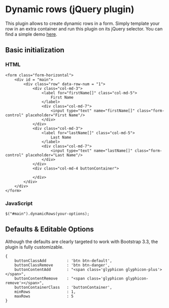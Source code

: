 # Dynamic rows (jQuery plugin)

This plugin allows to create dynamic rows in a form. 
Simply template your row in an extra container and run this plugin on its jQuery selector.
You can find a simple demo [here](http://demo.maiolo.net/dynamic-rows-plugin/).

## Basic initialization
### HTML
```
<form class="form-horizontal">
	<div id = "main">
		<div class="row" data-row-num = "1">
			<div class="col-md-3">
				<label for="firstName[]" class="col-md-5">
					First Name
				</label>
				<div class="col-md-7">
					<input type="text" name="firstName[]" class="form-control" placeholder="First Name"/>
				</div>
			</div>
			<div class="col-md-3">
				<label for="lastName[]" class="col-md-5">
					Last Name
				</label>
				<div class="col-md-7">
					<input type="text" name="lastName[]" class="form-control" placeholder="Last Name"/>
				</div>
			</div>
			<div class="col-md-4 buttonContainer">

			</div>
		</div>
	</div>
</form>
```
### JavaScript
```
$("#main").dynamicRows(your-options);
```

## Defaults & Editable Options

Although the defaults are clearly targeted to work with Bootstrap 3.3, the plugin is fully customizable.

```
{
    buttonClassAdd         : 'btn btn-default',
    buttonClassRemove      : 'btn btn-danger',
    buttonContentAdd       : "<span class='glyphicon glyphicon-plus'></span>",
    buttonContentRemove    : "<span class='glyphicon glyphicon-remove'></span>",
    buttonContainerClass   : 'buttonContainer',
    minRows                : 1,
    maxRows                : 5
}
```


